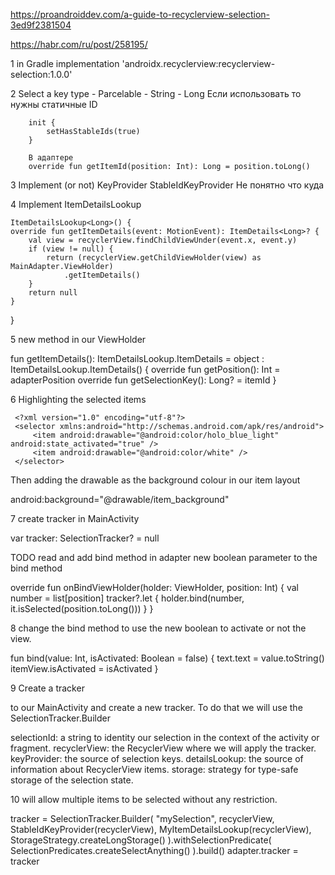 https://proandroiddev.com/a-guide-to-recyclerview-selection-3ed9f2381504

https://habr.com/ru/post/258195/

1
 in Gradle
implementation 'androidx.recyclerview:recyclerview-selection:1.0.0'

2
Select a key type
    - Parcelable
    - String
    - Long
        Если использовать то нужны статичные ID

        init {
            setHasStableIds(true)
        }

        В адаптере
        override fun getItemId(position: Int): Long = position.toLong()

3
 Implement (or not) KeyProvider
    StableIdKeyProvider
    Не понятно что куда

4
Implement ItemDetailsLookup

    ItemDetailsLookup<Long>() {
    override fun getItemDetails(event: MotionEvent): ItemDetails<Long>? {
        val view = recyclerView.findChildViewUnder(event.x, event.y)
        if (view != null) {
            return (recyclerView.getChildViewHolder(view) as MainAdapter.ViewHolder)
                .getItemDetails()
        }
        return null
    }
}

5
 new method in our ViewHolder

 fun getItemDetails(): ItemDetailsLookup.ItemDetails<Long> =
     object : ItemDetailsLookup.ItemDetails<Long>() {
         override fun getPosition(): Int = adapterPosition
         override fun getSelectionKey(): Long? = itemId
     }

6
Highlighting the selected items

     <?xml version="1.0" encoding="utf-8"?>
     <selector xmlns:android="http://schemas.android.com/apk/res/android">
         <item android:drawable="@android:color/holo_blue_light" android:state_activated="true" />
         <item android:drawable="@android:color/white" />
     </selector>

 Then adding the drawable as the background colour in our item layout

 android:background="@drawable/item_background"


 7
 create tracker in MainActivity

 var tracker: SelectionTracker<Long>? = null

 TODO read and add bind method in adapter
 new boolean parameter to the bind method

 override fun onBindViewHolder(holder: ViewHolder, position: Int) {
     val number = list[position]
     tracker?.let {
         holder.bind(number, it.isSelected(position.toLong()))
     }
 }

 8
 change the bind method to use the new boolean to activate or not the view.

 fun bind(value: Int, isActivated: Boolean = false) {
     text.text = value.toString()
     itemView.isActivated = isActivated
 }

 9
 Create a tracker

  to our MainActivity and create a new tracker. To do that we will use the SelectionTracker.Builder

  selectionId: a string to identity our selection in the context of the activity or fragment.
  recyclerView: the RecyclerView where we will apply the tracker.
  keyProvider: the source of selection keys.
  detailsLookup: the source of information about RecyclerView items.
  storage: strategy for type-safe storage of the selection state.



10
  will allow multiple items to be selected without any restriction.

  tracker = SelectionTracker.Builder<Long>(
      "mySelection",
      recyclerView,
      StableIdKeyProvider(recyclerView),
      MyItemDetailsLookup(recyclerView),
      StorageStrategy.createLongStorage()
  ).withSelectionPredicate(
      SelectionPredicates.createSelectAnything()
  ).build()
  adapter.tracker = tracker